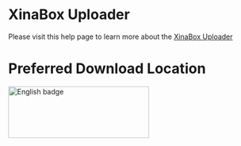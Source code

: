 # XinaBox Uploader

Please visit this help page to learn more about the [XinaBox Uploader](https://xinabox.cc/pages/xinabox-uploader)

# Preferred Download Location
<a href="//www.microsoft.com/store/apps/9P64Z7297WP6?cid=storebadge&amp;ocid=badge"><img src="https://assets.windowsphone.com/85864462-9c82-451e-9355-a3d5f874397a/English_get-it-from-MS_InvariantCulture_Default.png" alt="English badge" style="width: 284px; height: 104px;" /></a>

<a href="https://geo.itunes.apple.com/us/app/xinabox-uploader/id1456772276?mt=12&amp;app=apps" style="display: inline-block; overflow: hidden; background: url('https://linkmaker.itunes.apple.com/en-us/badge-lrg.svg?releaseDate=2019-03-23T00:00:00Z&amp;kind=desktopapp&amp;bubble=macos_apps') no-repeat; width: 165px; height: 40px;"></a></p>

